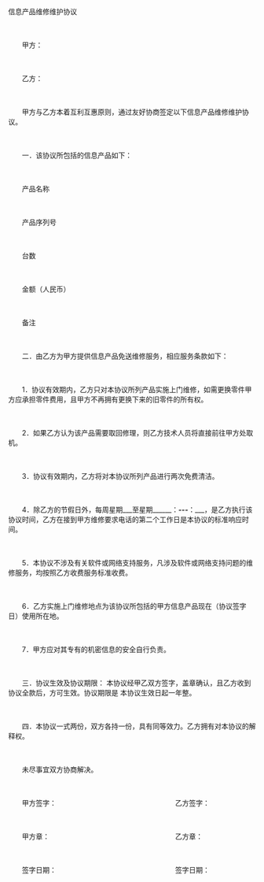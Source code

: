 



信息产品维修维护协议



 

　　

　　甲方：　　

　　

　　乙方：　　

　　

　　甲方与乙方本着互利互惠原则，通过友好协商签定以下信息产品维修维护协议。　　

　　

　　一．该协议所包括的信息产品如下：　　

　　

　　产品名称

　　

　　产品序列号

　　

　　台数

　　

　　金额（人民币）

　　

　　备注　　

　　

　　二．由乙方为甲方提供信息产品免送维修服务，相应服务条款如下：　

　　

　　1．协议有效期内，乙方只对本协议所列产品实施上门维修，如需更换零件甲方应承担零件费用，且甲方不再拥有更换下来的旧零件的所有权。　　

　　

　　2．如果乙方认为该产品需要取回修理，则乙方技术人员将直接前往甲方处取机。　　

　　

　　3．协议有效期内，乙方将对本协议所列产品进行两次免费清洁。　　

　　

　　4．除乙方的节假日外，每周星期___至星期______：___---___：___，是乙方执行该协议时间，乙方在接到甲方维修要求电话的第二个工作日是本协议的标准响应时间。　　

　　

　　5．本协议不涉及有关软件或网络支持服务，凡涉及软件或网络支持问题的维修服务，均按照乙方收费服务标准收费。　　

　　

　　6．乙方实施上门维修地点为该协议所包括的甲方信息产品现在（协议签字日）使用所在地。　　

　　

　　7．甲方应对其专有的机密信息的安全自行负责。　　

　　

　　三．协议生效及协议期限： 本协议经甲乙双方签字，盖章确认，且乙方收到协议全款后，方可生效。协议期限是 本协议生效日起一年整。　　

　　

　　四．本协议一式两份，双方各持一份，具有同等效力。乙方拥有对本协议的解释权。

　　

　　未尽事宜双方协商解决。　　

　　

　　甲方签字：　　　　　　　　　　　　　　　　　 乙方签字：

　　

　　甲方章：　　　　　　　　　　　　　　　　　　 乙方章：

　　

　　签字日期：　　　　　　　　　　　　　　　　　 签字日期：